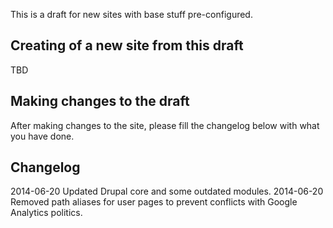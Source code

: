 
This is a draft for new sites with base stuff pre-configured.

## Creating of a new site from this draft

TBD

## Making changes to the draft

After making changes to the site, please fill the changelog below with what you have done.

## Changelog

2014-06-20 Updated Drupal core and some outdated modules.
2014-06-20 Removed path aliases for user pages to prevent conflicts with Google Analytics politics.
